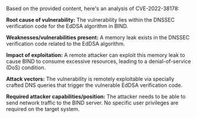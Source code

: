 Based on the provided content, here's an analysis of CVE-2022-38178:

**Root cause of vulnerability:**
The vulnerability lies within the DNSSEC verification code for the EdDSA algorithm in BIND.

**Weaknesses/vulnerabilities present:**
A memory leak exists in the DNSSEC verification code related to the EdDSA algorithm.

**Impact of exploitation:**
A remote attacker can exploit this memory leak to cause BIND to consume excessive resources, leading to a denial-of-service (DoS) condition.

**Attack vectors:**
The vulnerability is remotely exploitable via specially crafted DNS queries that trigger the vulnerable EdDSA verification code.

**Required attacker capabilities/position:**
The attacker needs to be able to send network traffic to the BIND server. No specific user privileges are required on the target system.